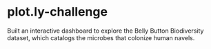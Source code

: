 # plot.ly-challenge
Built an interactive dashboard to explore the Belly Button Biodiversity dataset, which catalogs the microbes that colonize human navels.
